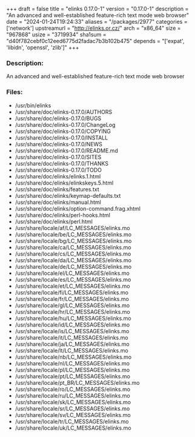 +++
draft = false
title = "elinks 0.17.0-1"
version = "0.17.0-1"
description = "An advanced and well-established feature-rich text mode web browser"
date = "2024-01-24T19:24:33"
aliases = "/packages/2977"
categories = ['network']
upstreamurl = "http://elinks.or.cz/"
arch = "x86_64"
size = "967868"
usize = "3719934"
sha1sum = "d40f782cebf0c12eed6775d2fadac7b3b102b475"
depends = "['expat', 'libidn', 'openssl', 'zlib']"
+++
### Description: 
An advanced and well-established feature-rich text mode web browser

### Files: 
* /usr/bin/elinks
* /usr/share/doc/elinks-0.17.0/AUTHORS
* /usr/share/doc/elinks-0.17.0/BUGS
* /usr/share/doc/elinks-0.17.0/ChangeLog
* /usr/share/doc/elinks-0.17.0/COPYING
* /usr/share/doc/elinks-0.17.0/INSTALL
* /usr/share/doc/elinks-0.17.0/NEWS
* /usr/share/doc/elinks-0.17.0/README.md
* /usr/share/doc/elinks-0.17.0/SITES
* /usr/share/doc/elinks-0.17.0/THANKS
* /usr/share/doc/elinks-0.17.0/TODO
* /usr/share/doc/elinks/elinks.1.html
* /usr/share/doc/elinks/elinkskeys.5.html
* /usr/share/doc/elinks/features.txt
* /usr/share/doc/elinks/keymap-defaults.txt
* /usr/share/doc/elinks/manual.html
* /usr/share/doc/elinks/option-command.frag.xhtml
* /usr/share/doc/elinks/perl-hooks.html
* /usr/share/doc/elinks/perl.html
* /usr/share/locale/af/LC_MESSAGES/elinks.mo
* /usr/share/locale/be/LC_MESSAGES/elinks.mo
* /usr/share/locale/bg/LC_MESSAGES/elinks.mo
* /usr/share/locale/ca/LC_MESSAGES/elinks.mo
* /usr/share/locale/cs/LC_MESSAGES/elinks.mo
* /usr/share/locale/da/LC_MESSAGES/elinks.mo
* /usr/share/locale/de/LC_MESSAGES/elinks.mo
* /usr/share/locale/el/LC_MESSAGES/elinks.mo
* /usr/share/locale/es/LC_MESSAGES/elinks.mo
* /usr/share/locale/et/LC_MESSAGES/elinks.mo
* /usr/share/locale/fi/LC_MESSAGES/elinks.mo
* /usr/share/locale/fr/LC_MESSAGES/elinks.mo
* /usr/share/locale/gl/LC_MESSAGES/elinks.mo
* /usr/share/locale/hr/LC_MESSAGES/elinks.mo
* /usr/share/locale/hu/LC_MESSAGES/elinks.mo
* /usr/share/locale/id/LC_MESSAGES/elinks.mo
* /usr/share/locale/is/LC_MESSAGES/elinks.mo
* /usr/share/locale/it/LC_MESSAGES/elinks.mo
* /usr/share/locale/ja/LC_MESSAGES/elinks.mo
* /usr/share/locale/lt/LC_MESSAGES/elinks.mo
* /usr/share/locale/nb/LC_MESSAGES/elinks.mo
* /usr/share/locale/nl/LC_MESSAGES/elinks.mo
* /usr/share/locale/pl/LC_MESSAGES/elinks.mo
* /usr/share/locale/pt/LC_MESSAGES/elinks.mo
* /usr/share/locale/pt_BR/LC_MESSAGES/elinks.mo
* /usr/share/locale/ro/LC_MESSAGES/elinks.mo
* /usr/share/locale/ru/LC_MESSAGES/elinks.mo
* /usr/share/locale/sk/LC_MESSAGES/elinks.mo
* /usr/share/locale/sr/LC_MESSAGES/elinks.mo
* /usr/share/locale/sv/LC_MESSAGES/elinks.mo
* /usr/share/locale/tr/LC_MESSAGES/elinks.mo
* /usr/share/locale/uk/LC_MESSAGES/elinks.mo
